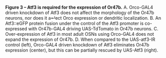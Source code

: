 **Figure 3 – Atf3 is required for the expression of Or47b.** A. Orco-GAL4 driven knockdown of Atf3 does not affect the morphology of the Or47b neurons, nor does it a↵ect Orco expression or dendritic localization. B. An Atf3::eGFP protein fusion under the control of the Atf3 promoter is co-expressed with Or47b-GAL4 driving UAS-TdTomato in Or47b neurons. C. Over-expression of Atf3 in most adult OSNs using Orco-GAL4 does not expand the expression of Or47b. D. When compared to the UAS-atf3-IR control (left), Orco-GAL4 driven knockdown of Atf3 eliminates Or47b expression (center), but this can be partially rescued by UAS-Atf3 (right).